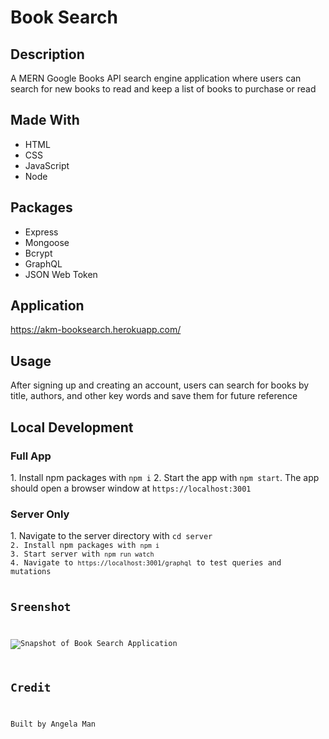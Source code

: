 # Book Search

## Description
A MERN Google Books API search engine application where users can search for new books to read and keep a list of books to purchase or read

## Made With
* HTML
* CSS
* JavaScript
* Node

## Packages
* Express
* Mongoose
* Bcrypt
* GraphQL
* JSON Web Token

## Application
https://akm-booksearch.herokuapp.com/

## Usage
After signing up and creating an account, users can search for books by title, authors, and other key words and save them for future reference

## Local Development
<h3>Full App</h3>
1. Install npm packages with <code>npm i</code>
2. Start the app with <code>npm start</code>. The app should open a browser window at <code>https://localhost:3001</code>

<h3>Server Only</h3>
1. Navigate to the server directory with <code>cd server</cd>
2. Install npm packages with <code>npm i</code>
3. Start server with <code>npm run watch</code>
4. Navigate to <code>https://localhost:3001/graphql</code> to test queries and mutations

## Sreenshot
![Snapshot of Book Search Application](./book-search.gif)

## Credit
Built by Angela Man